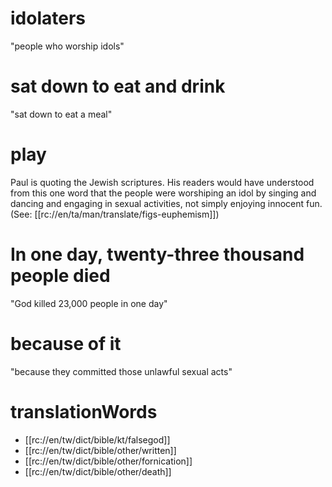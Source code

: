# idolaters

"people who worship idols"

# sat down to eat and drink

"sat down to eat a meal"

# play

Paul is quoting the Jewish scriptures. His readers would have understood from this one word that the people were worshiping an idol by singing and dancing and engaging in sexual activities, not simply enjoying innocent fun. (See: [[rc://en/ta/man/translate/figs-euphemism]])

# In one day, twenty-three thousand people died

"God killed 23,000 people in one day"

# because of it

"because they committed those unlawful sexual acts"

# translationWords

* [[rc://en/tw/dict/bible/kt/falsegod]]
* [[rc://en/tw/dict/bible/other/written]]
* [[rc://en/tw/dict/bible/other/fornication]]
* [[rc://en/tw/dict/bible/other/death]]